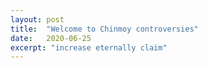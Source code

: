 ```yaml
---
layout: post
title:  "Welcome to Chinmoy controversies"
date:   2020-06-25
excerpt: "increase eternally claim"
---
```

